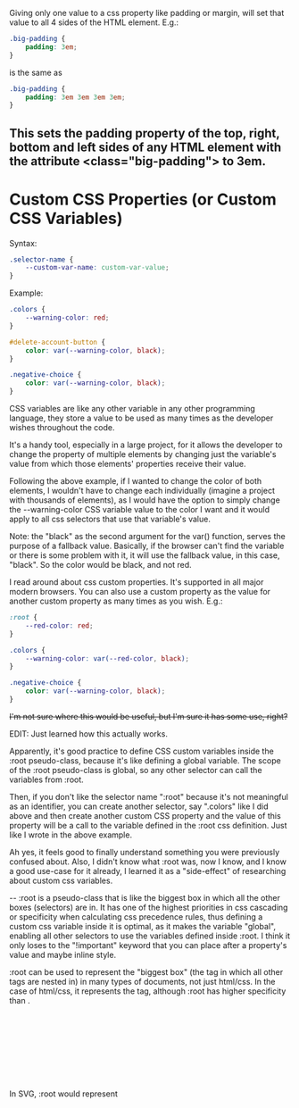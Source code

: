 Giving only one value to a css property like padding or margin, will set that value to all 4 sides of the HTML element. E.g.:

```css
.big-padding {
	padding: 3em;
}
```

is the same as

```css
.big-padding {
	padding: 3em 3em 3em 3em;
}
```
This sets the padding property of the top, right, bottom and left sides of any HTML element with the attribute <class="big-padding"> to 3em.
--------------

# Custom CSS Properties (or Custom CSS Variables)

Syntax:
```css
.selector-name {
	--custom-var-name: custom-var-value;
}
```
Example:
```css
.colors {
	--warning-color: red;
}

#delete-account-button {
	color: var(--warning-color, black);
}

.negative-choice {
	color: var(--warning-color, black);
}
```
CSS variables are like any other variable in any other programming language, they store a value to be used as many times as the developer wishes throughout the code.

It's a handy tool, especially in a large project, for it allows the developer to change the property of multiple elements by changing just the variable's value from which those elements' properties receive their value.

Following the above example, if I wanted to change the color of both elements, I wouldn't have to change each individually (imagine a project with thousands of elements), as I would have the option to simply change the --warning-color CSS variable value to the color I want and it would apply to all css selectors that use that variable's value.

Note: the "black" as the second argument for the var() function, serves the purpose of a fallback value. Basically, if the browser can't find the variable or there is some problem with it, it will use the fallback value, in this case, "black". So the color would be black, and not red.

I read around about css custom properties. It's supported in all major modern browsers. You can also use a custom property as the value for another custom property as many times as you wish. E.g.:

```css
:root {
	--red-color: red;
}

.colors {
	--warning-color: var(--red-color, black);
}

.negative-choice {
	color: var(--warning-color, black);
}
```

~~I'm not sure where this would be useful, but I'm sure it has some use, right?~~

EDIT: Just learned how this actually works.

Apparently, it's good practice to define CSS custom variables inside the :root pseudo-class, because it's like defining a global variable. The scope of the :root pseudo-class is global, so any other selector can call the variables from :root.

Then, if you don't like the selector name ":root" because it's not meaningful as an identifier, you can create another selector, say ".colors" like I did above and then create another custom CSS property and the value of this property will be a call to the variable defined in the :root css definition. Just like I wrote in the above example.

Ah yes, it feels good to finally understand something you were previously confused about. Also, I didn't know what :root was, now I know, and I know a good use-case for it already, I learned it as a "side-effect" of researching about custom css variables.

--
:root is a pseudo-class that is like the biggest box in which all the other boxes (selectors) are in. It has one of the highest priorities in css cascading or specificity when calculating css precedence rules, thus defining a custom css variable inside it is optimal, as it makes the variable "global", enabling all other selectors to use the variables defined inside :root. I think it only loses to the "!important" keyword that you can place after a property's value and maybe inline style.

:root can be used to represent the "biggest box" (the tag in which all other tags are nested in) in many types of documents, not just html/css. In the case of html/css, it represents the <html> tag, although :root has higher specificity than <html>.

In SVG, :root would represent <svg> and so on.